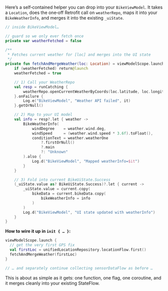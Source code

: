 Here’s a self‑contained helper you can drop into your `BikeViewModel`. It takes a `Location`, does
the one‑off Retrofit call on `weatherRepo`, maps it into your `BikeWeatherInfo`, and merges it into
the existing `_uiState`.

```kotlin
// inside BikeViewModel…

// guard so we only ever fetch once
private var weatherFetched = false

/**
 * Fetches current weather for [loc] and merges into the UI state
 */
private fun fetchAndMergeWeather(loc: Location) = viewModelScope.launch {
    if (weatherFetched) return@launch
    weatherFetched = true

    // 1) Call your WeatherRepo
    val resp = runCatching {
        weatherRepo.openCurrentWeatherByCoords(loc.latitude, loc.longitude)
    }.onFailure {
        Log.e("BikeViewModel", "Weather API failed", it)
    }.getOrNull()

    // 2) Map to your UI model
    val info = resp?.let { weather ->
        BikeWeatherInfo(
            windDegree    = weather.wind.deg,
            windSpeed     = (weather.wind.speed * 3.6f).toFloat(),
            conditionText = weather.weatherOne
                ?.firstOrNull()
                ?.main
                ?: "Unknown"
        ).also {
            Log.d("BikeViewModel", "Mapped weatherInfo=$it")
        }
    }

    // 3) Fold into current BikeUiState.Success
    (_uiState.value as? BikeUiState.Success)?.let { current ->
        _uiState.value = current.copy(
            bikeData = current.bikeData.copy(
                bikeWeatherInfo = info
            )
        )
        Log.d("BikeViewModel", "UI state updated with weatherInfo")
    }
}
```

**How to wire it up in `init { … }`:**

```kotlin
viewModelScope.launch {
  // get the very first GPS fix
  val firstLoc = unifiedLocationRepository.locationFlow.first()
  fetchAndMergeWeather(firstLoc)
}

// … and separately continue collecting sensorDataFlow as before …
```

This is about as simple as it gets: one function, one flag, one coroutine, and it merges cleanly
into your existing StateFlow.